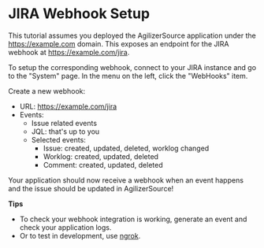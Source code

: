 # JIRA Webhook Setup

This tutorial assumes you deployed the AgilizerSource application under the https://example.com domain. This exposes an endpoint for the JIRA webhook at https://example.com/jira.

To setup the corresponding webhook, connect to your JIRA instance and go to the "System" page. In the menu on the left, click the "WebHooks" item.

Create a new webhook:

- URL: https://example.com/jira
- Events:
  - Issue related events
  - JQL: that's up to you
  - Selected events:
    - Issue: created, updated, deleted, worklog changed
    - Worklog: created, updated, deleted
    - Comment: created, updated, deleted

Your application should now receive a webhook when an event happens and the issue should be updated in AgilizerSource!

**Tips**

- To check your webhook integration is working, generate an event and check your application logs.
- Or to test in development, use [ngrok](https://ngrok.com/).
